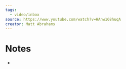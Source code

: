 ```yaml
---
tags:
  - video/inbox
source: https://www.youtube.com/watch?v=HAnw168huqA
creator: Matt Abrahams
---
```

# Notes
- 